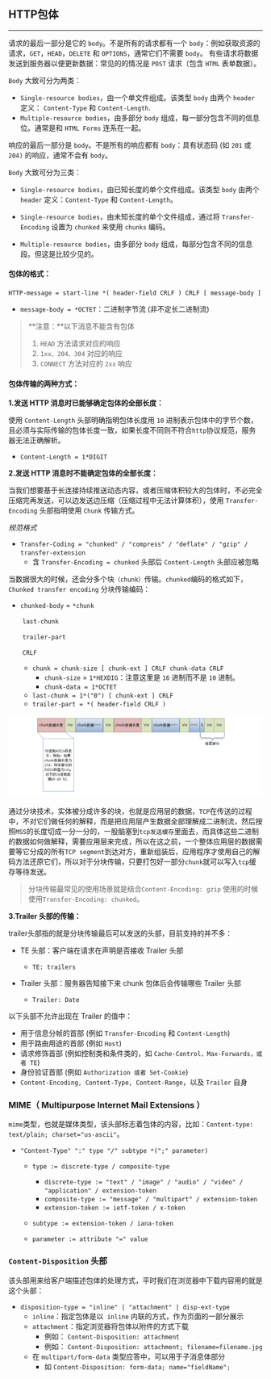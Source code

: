 ## HTTP包体

-------

请求的最后一部分是它的 `body`。不是所有的请求都有一个 `body`：例如获取资源的请求，`GET`，`HEAD`，`DELETE` 和 `OPTIONS`，通常它们不需要 `body`。 有些请求将数据发送到服务器以便更新数据：常见的的情况是 `POST` 请求（包含 `HTML` 表单数据）。

`Body` 大致可分为两类：

+ `Single-resource bodies`，由一个单文件组成。该类型 `body` 由两个 `header` 定义： `Content-Type` 和 `Content-Length`.
+ `Multiple-resource bodies`，由多部分 `body` 组成，每一部分包含不同的信息位。通常是和  `HTML Forms` 连系在一起。

响应的最后一部分是 `body`。不是所有的响应都有 `body`：具有状态码 (如 `201` 或 `204)` 的响应，通常不会有 `body`。

`Body` 大致可分为三类：

+ `Single-resource bodies`，由已知长度的单个文件组成。该类型 `body` 由两个 `header` 定义：`Content-Type` 和 `Content-Length`。

+ `Single-resource bodies`，由未知长度的单个文件组成，通过将 `Transfer-Encoding` 设置为 `chunked` 来使用 `chunks` 编码。

+ `Multiple-resource bodies`，由多部分 `body` 组成，每部分包含不同的信息段。但这是比较少见的。

#### 包体的格式：

`HTTP-message = start-line *( header-field CRLF ) CRLF [ message-body ] `

- `message-body = *OCTET`：二进制字节流 (非不定长二进制流)

> **注意：**以下消息不能含有包体
>
> 1. `HEAD` 方法请求对应的响应 
> 2. `1xx、204、304` 对应的响应 
> 3. `CONNECT` 方法对应的 `2xx` 响应

#### 包体传输的两种方式：

**1.发送 HTTP 消息时已能够确定包体的全部长度：**

使用 `Content-Length` 头部明确指明包体长度用 `10` 进制表示包体中的字节个数，且必须与实际传输的包体长度一致，如果长度不同则不符合`http`协议规范，服务器无法正确解析。

- `Content-Length = 1*DIGIT` 

**2.发送 HTTP 消息时不能确定包体的全部长度：**

当我们想要基于长连接持续推送动态内容，或者压缩体积较大的包体时，不必完全压缩完再发送，可以边发送边压缩（压缩过程中无法计算体积），使用 `Transfer-Encoding` 头部指明使用 `Chunk` 传输方式。

*规范格式*

+ ` Transfer-Coding = "chunked" / "compress" / "deflate" / "gzip" / transfer-extension `
  - 含 `Transfer-Encoding = chunked` 头部后 `Content-Length` 头部应被忽略

当数据很大的时候，还会分多个块`（chunk）`传输。`chunked`编码的格式如下，`Chunked transfer encoding` 分块传输编码：

+ `chunked-body` = `*chunk`

  ​				  `last-chunk ` 

  ​				  `trailer-part `

  ​				  `CRLF `

  + `chunk = chunk-size [ chunk-ext ] CRLF chunk-data CRLF `
    + `chunk-size` = `1*HEXDIG`：注意这里是 `16` 进制而不是 `10` 进制。
    + `chunk-data = 1*OCTET`
  + `last-chunk = 1*("0") [ chunk-ext ] CRLF`
  + `trailer-part = *( header-field CRLF )`

<img src="assets/image-20200623085245323.png" alt="image-20200623085245323" style="zoom:50%;" />

通过分块技术，实体被分成许多的块，也就是应用层的数据，`TCP`在传送的过程中，不对它们做任何的解释，而是把应用层产生数据全部理解成二进制流，然后按照`MSS`的长度切成一分一分的，一股脑塞到`tcp发送缓存`里面去，而具体这些二进制的数据如何做解释，需要应用层来完成，所以在这之前，一个整体应用层的数据需要等它分成的所有`TCP segment`到达对方，重新组装后，应用程序才使用自己的解码方法还原它们，所以对于分块传输，只要打包好一部分`chunk`就可以写入`tcp`缓存等待发送。

> 分块传输最常见的使用场景就是结合`Content-Encoding: gzip` 使用的时候使用`Transfer-Encoding: chunked`。

**3.Trailer 头部的传输：**

trailer头部指的就是分块传输最后可以发送的头部，目前支持的并不多：

- TE 头部：客户端在请求在声明是否接收 Trailer 头部 
  - `TE: trailers `

- Trailer 头部：服务器告知接下来 chunk 包体后会传输哪些 Trailer 头部 
  - `Trailer: Date`

以下头部不允许出现在 Trailer 的值中： 

- 用于信息分帧的首部 (例如 `Transfer-Encoding` 和 `Content-Length`) 
- 用于路由用途的首部 (例如 `Host`) 
- 请求修饰首部 (例如控制类和条件类的，如 `Cache-Control，Max-Forwards，或者 TE`) 
- 身份验证首部 (例如 `Authorization 或者 Set-Cookie`) 
- `Content-Encoding, Content-Type, Content-Range`，以及 `Trailer` 自身

### MIME（ Multipurpose Internet Mail Extensions ） 

`mime`类型，也就是媒体类型，该头部标志着包体的内容，比如：`Content-type: text/plain; charset="us-ascii"`。

- `"Content-Type" ":" type "/" subtype *(";" parameter) `

  - `type := discrete-type / composite-type`
    - `discrete-type := "text" / "image" / "audio" / "video" / "application" / extension-token` 
    - `composite-type := "message" / "multipart" / extension-token `
    - `extension-token := ietf-token / x-token `

  - `subtype := extension-token / iana-token `
  - `parameter := attribute "=" value`

### `Content-Disposition` 头部

该头部用来给客户端描述包体的处理方式，平时我们在浏览器中下载内容用的就是这个头部：

- `disposition-type = "inline" | "attachment" | disp-ext-type`
  - `inline`：指定包体是以` inline` 内联的方式，作为页面的一部分展示 
  - `attachment`：指定浏览器将包体以附件的方式下载 
    - 例如： `Content-Disposition: attachment `
    - 例如： `Content-Disposition: attachment; filename=filename.jpg `
  - 在 `multipart/form-data` 类型应答中，可以用于子消息体部分 
    - 如 `Content-Disposition: form-data; name="fieldName"; `

